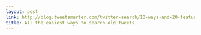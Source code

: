 ```yaml
---
layout: post
link: http://blog.tweetsmarter.com/twitter-search/10-ways-and-20-features-for-searching-old-tweets/
title: All the easiest ways to search old tweets
---
```

